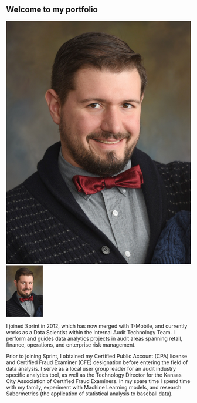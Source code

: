 ## Welcome to my portfolio

![Image](assets/images/Brady.jpg)
<img src="assets/images/Brady.jpg" width="100" height="140">

I joined Sprint in 2012, which has now merged with T-Mobile, and currently works as a Data Scientist within the Internal Audit Technology Team. I perform and guides data analytics projects in audit areas spanning retail, finance, operations, and enterprise risk management.

Prior to joining Sprint, I obtained my Certified Public Account (CPA) license and Certified Fraud Examiner (CFE) designation before entering the field of data analysis. I serve as a local user group leader for an audit industry specific analytics tool, as well as the Technology Director for the Kansas City Association of Certified Fraud Examiners. In my spare time I spend time with my family, experiment with Machine Learning models, and research Sabermetrics (the application of statistical analysis to baseball data).

